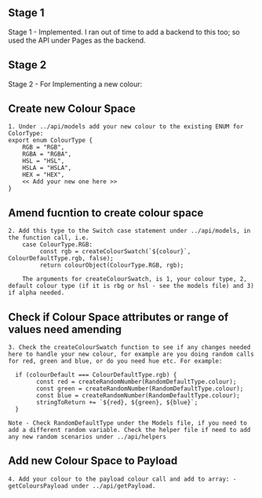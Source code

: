 ## Stage 1

Stage 1 - Implemented. I ran out of time to add a backend to this too; so used the API under Pages as the backend.

## Stage 2

Stage 2 - For Implementing a new colour:

## Create new Colour Space

    1. Under ../api/models add your new colour to the existing ENUM for ColorType:
    export enum ColourType {
        RGB = "RGB",
        RGBA = "RGBA",
        HSL = "HSL",
        HSLA = "HSLA",
        HEX = "HEX",
        << Add your new one here >>
    }

## Amend fucntion to create colour space

    2. Add this type to the Switch case statement under ../api/models, in the function call, i.e.
        case ColourType.RGB:
             const rgb = createColourSwatch(`${colour}`, ColourDefaultType.rgb, false);
             return colourObject(ColourType.RGB, rgb);

        The arguments for createColourSwatch, is 1, your colour type, 2, default colour type (if it is rbg or hsl - see the models file) and 3) if alpha needed.

## Check if Colour Space attributes or range of values need amending

    3. Check the createColourSwatch function to see if any changes needed here to handle your new colour, for example are you doing random calls for red, green and blue, or do you need hue etc. For example:

      if (colourDefault === ColourDefaultType.rgb) {
            const red = createRandomNumber(RandomDefaultType.colour);
            const green = createRandomNumber(RandomDefaultType.colour);
            const blue = createRandomNumber(RandomDefaultType.colour);
            stringToReturn += `${red}, ${green}, ${blue}`;
      }

    Note - Check RandomDefaultType under the Models file, if you need to add a different random variable. Check the helper file if need to add any new random scenarios under ../api/helpers

## Add new Colour Space to Payload

    4. Add your colour to the payload colour call and add to array: - getColoursPayload under ../api/getPayload.
